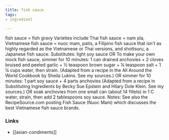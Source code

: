 ```yaml
---
title: fish sauce
tags:
- ingredient

---
```

fish sauce = fish gravy Varieties include Thai fish sauce = nam pla, Vietnamese fish sauce = nuoc mam, patis, a Filipino fish sauce that isn't as highly regarded as the Vietnamese or Thai versions, and shottsuru, a Japanese fish sauce. Substitutes: light soy sauce OR To make your own mock fish sauce, simmer for 10 minutes: 1 can drained anchovies + 2 cloves bruised and peeled garlic + ½ teaspoon brown sugar + ¼ teaspoon salt + 1 ¼ cups water, then strain. (Adapted from a recipe in the All Around the World Cookbook by Sheila Lukins. See my sources.) OR simmer for 10 minutes: 1 part soy sauce + 4 parts anchovies (Adapted from a recipe in Substituting Ingredients by Becky Sue Epstein and Hilary Dole Klein. See my sources.) OR soak anchovies from one small can (about 14 fillets) in 1 C water, strain, then add 2 tablespoons soy sauce. Notes: See also the RecipeSource.com posting Fish Sauce (Nuoc Mam) which discusses the best Vietnamese fish sauce brands.

### Links

* [[asian-condiments]]

